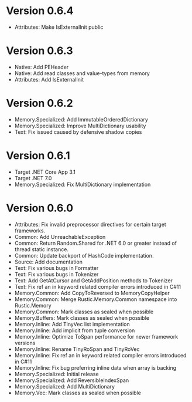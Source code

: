 # Version 0.6.4

- Attributes: Make IsExternalInit public

# Version 0.6.3

- Native: Add PEHeader
- Native: Add read classes and value-types from memory
- Attributes: Add IsExternalInit

# Version 0.6.2

- Memory.Specialized: Add ImmutableOrderedDictionary
- Memory.Specialized: Improve MultiDictionary usability
- Text: Fix issued caused by defensive shadow copies

# Version 0.6.1

- Target .NET Core App 3.1
- Target .NET 7.0
- Memory.Specialized: Fix MultiDictionary implementation

# Version 0.6.0

- Attributes: Fix invalid preprocessor directives for certain target frameworks.
- Common: Add UnreachableException
- Common: Return Random.Shared for .NET 6.0 or greater instead of thread static instance.
- Common: Update backport of HashCode implementation.
- Source: Add documentation
- Text: Fix various bugs in Formatter
- Text: Fix various bugs in Tokenizer
- Text: Add GetAtCursor and GetAddPosition methods to Tokenizer
- Text: Fix ref an in keyword related compiler errors introduced in C#11
- Memory.Common: Add CopyToReversed to MemoryCopyHelper
- Memory.Common: Merge Rustic.Memory.Common namespace into Rustic.Memory
- Memory.Common: Mark classes as sealed when possible
- Memory.Buffers: Mark classes as sealed when possible
- Memory.Inline: Add TinyVec list implementation
- Memory.Inline: Add implicit from tuple conversion
- Memory.Inline: Optimize ToSpan performance for newer framework versions
- Memory.Inline: Rename TinyRoSpan and TinyRoVec
- Memory.Inline: Fix ref an in keyword related compiler errors introduced in C#11
- Memory.Inline: Fix bug preferring inline data when array is backing
- Memory.Specialized: Initial release
- Memory.Specialized: Add ReversibleIndexSpan
- Memory.Specialized: Add MultiDictionary
- Memory.Vec: Mark classes as sealed when possible

